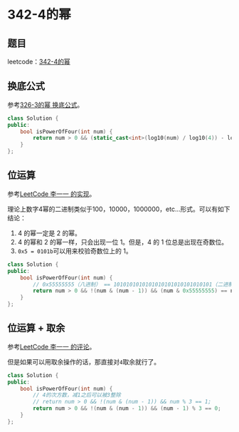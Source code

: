# 342-4的幂

## 题目

leetcode：[342-4的幂](https://leetcode-cn.com/problems/power-of-four/)

## 换底公式

参考[326-3的幂 换底公式](../326-3的幂/README.md#换底公式)。

```c++
class Solution {
public:
    bool isPowerOfFour(int num) {
        return num > 0 && (static_cast<int>(log10(num) / log10(4)) - log10(num) / log10(4) == 0);
    }
};
```

## 位运算

参考[LeetCode 李一一 的实现](https://leetcode-cn.com/problems/power-of-four/comments/7075)。

理论上数字4幂的二进制类似于100，10000，1000000，etc...形式。可以有如下结论：

1. 4 的幂一定是 2 的幂。
2. 4 的幂和 2 的幂一样，只会出现一位 1。但是，4 的 1 位总是出现在奇数位。
3. `0x5 = 0101b`可以用来校验奇数位上的 1。

```c++
class Solution {
public:
    bool isPowerOfFour(int num) {
        // 0x55555555（八进制） == 1010101010101010101010101010101（二进制）（32位）
        return num > 0 && !(num & (num - 1)) && (num & 0x55555555) == num;
    }
};
```

## 位运算 + 取余

参考[LeetCode 李一一 的评论](https://leetcode-cn.com/problems/power-of-four/comments/7075)。

但是如果可以用取余操作的话，那直接对`4`取余就行了。

```c++
class Solution {
public:
    bool isPowerOfFour(int num) {
        // 4的次方数，减1之后可以被3整除
        // return num > 0 && !(num & (num - 1)) && num % 3 == 1;
        return num > 0 && !(num & (num - 1)) && (num - 1) % 3 == 0;
    }
};
```

